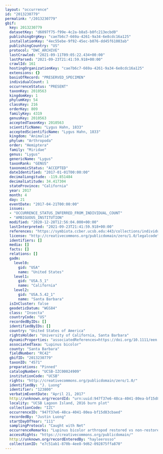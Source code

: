 ```yaml
---
layout: "occurrence"
id: "2013230779"
permalink: "/2013230779"
gbif:
  key: 2013230779
  datasetKey: "d6097f75-f99e-4c2a-b8a5-b0fc213ecbd0"
  publishingOrgKey: "cae7b6c7-669a-4261-9a34-6e8cdc16a125"
  installationKey: "4ec55ebe-9f92-45ec-b076-dd45f61003ab"
  publishingCountry: "US"
  protocol: "DWC_ARCHIVE"
  lastCrawled: "2021-09-11T09:05:22.434+00:00"
  lastParsed: "2021-09-23T21:41:59.918+00:00"
  crawlId: 161
  hostingOrganizationKey: "cae7b6c7-669a-4261-9a34-6e8cdc16a125"
  extensions: {}
  basisOfRecord: "PRESERVED_SPECIMEN"
  individualCount: 1
  occurrenceStatus: "PRESENT"
  taxonKey: 2010563
  kingdomKey: 1
  phylumKey: 54
  classKey: 216
  orderKey: 809
  familyKey: 4319
  genusKey: 2010563
  acceptedTaxonKey: 2010563
  scientificName: "Lygus Hahn, 1833"
  acceptedScientificName: "Lygus Hahn, 1833"
  kingdom: "Animalia"
  phylum: "Arthropoda"
  order: "Hemiptera"
  family: "Miridae"
  genus: "Lygus"
  genericName: "Lygus"
  taxonRank: "GENUS"
  taxonomicStatus: "ACCEPTED"
  dateIdentified: "2017-01-01T00:00:00"
  decimalLongitude: -119.851484
  decimalLatitude: 34.417304
  stateProvince: "California"
  year: 2017
  month: 4
  day: 21
  eventDate: "2017-04-21T00:00:00"
  issues:
  - "OCCURRENCE_STATUS_INFERRED_FROM_INDIVIDUAL_COUNT"
  - "AMBIGUOUS_INSTITUTION"
  modified: "2020-12-28T12:56:04.000+00:00"
  lastInterpreted: "2021-09-23T21:41:59.918+00:00"
  references: "https://symbiota.ccber.ucsb.edu:443/collections/individual/index.php?occid=123800"
  license: "http://creativecommons.org/publicdomain/zero/1.0/legalcode"
  identifiers: []
  media: []
  facts: []
  relations: []
  gadm:
    level0:
      gid: "USA"
      name: "United States"
    level1:
      gid: "USA.5_1"
      name: "California"
    level2:
      gid: "USA.5.42_1"
      name: "Santa Barbara"
  isInCluster: false
  geodeticDatum: "WGS84"
  class: "Insecta"
  countryCode: "US"
  recordedByIDs: []
  identifiedByIDs: []
  country: "United States of America"
  rightsHolder: "University of California, Santa Barbara"
  dynamicProperties: "associatedReferences=https://doi.org/10.1111/een.12721; associatedReferences=https://escholarship.org/uc/item/64c550mk"
  associatedTaxa: "Lupinus bicolor"
  county: "Santa Barbara"
  fieldNumber: "RC42"
  gbifID: "2013230779"
  taxonID: "4571"
  preparations: "Pinned"
  catalogNumber: "UCSB-IZC00024909"
  institutionCode: "UCSB"
  rights: "http://creativecommons.org/publicdomain/zero/1.0/"
  identifiedBy: "J. Luong"
  identifier: "123800"
  verbatimEventDate: "April 21, 2017"
  http://unknown.org/recordId: "urn:uuid:947f37e6-48ca-4041-80ea-bf15d83cbaed"
  locality: "UCSB Lagoon Island, 2016 burn plot"
  collectionCode: "IZC"
  occurrenceID: "947f37e6-48ca-4041-80ea-bf15d83cbaed"
  recordedBy: "Justin Luong"
  startDayOfYear: "111"
  samplingProtocol: "Caught with Net"
  occurrenceRemarks: "Lupinus bicolor arthropod restored vs non-restored project comparison"
  accessRights: "https://creativecommons.org/publicdomain/"
  http://unknown.org/recordEnteredBy: "hayleerosso"
  collectionID: "e7c51ab1-870b-4ee8-9d62-092875ffa870"
---
```

